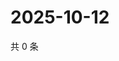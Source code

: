 # 2025-10-12

共 0 条

<!-- BEGIN ZHIHUQUESTIONS -->
<!-- 最后更新时间 Sun Oct 12 2025 03:07:57 GMT+0800 (China Standard Time) -->

<!-- END ZHIHUQUESTIONS -->
